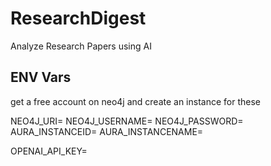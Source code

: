 # ResearchDigest
Analyze Research Papers using AI

## ENV Vars

get a free account on neo4j and create an instance for these

NEO4J_URI=
NEO4J_USERNAME=
NEO4J_PASSWORD=
AURA_INSTANCEID=
AURA_INSTANCENAME=


OPENAI_API_KEY=
